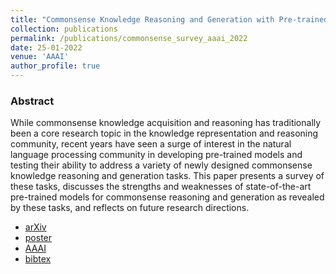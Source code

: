 ```yaml
---
title: "Commonsense Knowledge Reasoning and Generation with Pre-trained Language Models: A Survey"
collection: publications
permalink: /publications/commonsense_survey_aaai_2022
date: 25-01-2022
venue: 'AAAI'
author_profile: true
---
```


### Abstract
While commonsense knowledge acquisition and reasoning has traditionally been a core research topic in
the knowledge representation and reasoning community, recent years have seen a surge of interest in the
natural language processing community in developing pre-trained models and testing their ability to
address a variety of newly designed commonsense knowledge reasoning and generation tasks. This paper
presents a survey of these tasks, discusses the strengths and weaknesses of state-of-the-art
pre-trained models for commonsense reasoning and generation as revealed by these tasks, and reflects
on future research directions.

- [arXiv](https://arxiv.org/abs/2201.12438)
- [poster](https://github.com/prajjwal1/prajjwal1.github.io/raw/master/research/aaai-22/survey_poster.pdf)
- [AAAI](https://www.aaai.org/AAAI22Papers/SMT-00456-BhargavaP.pdf)
- [bibtex]()



